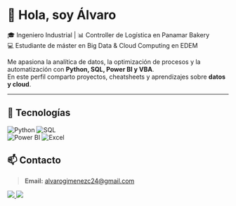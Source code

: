# 👋 Hola, soy Álvaro  

🎓 Ingeniero Industrial | 📊 Controller de Logística en Panamar Bakery  
💻 Estudiante de máster en Big Data & Cloud Computing en EDEM  

Me apasiona la analítica de datos, la optimización de procesos y la automatización con **Python, SQL, Power BI y VBA**.  
En este perfil comparto proyectos, cheatsheets y aprendizajes sobre **datos y cloud**.  

---

## 🚀 Tecnologías
![Python]([https://img.shields.io/badge/Python-3776AB?style=for-the-badge&logo=python&logoColor=white](https://www.python.org/)) 
![SQL](https://www.mysql.com)  
![Power BI](https://www.microsoft.com/es-es/power-platform/products/power-bi) 
![Excel](https://img.shields.io/badge/Excel-217346?style=for-the-badge&logo=microsoft-excel&logoColor=white)


## 📫 Contacto

> **Email:** [alvarogimenezc24@gmail.com](mailto:alvarogimenezc24@gmail.com)  
> 
> <p align="center">
  <a href="mailto:alvarogimenezc24@gmail.com">
    <img src="https://img.shields.io/badge/Email-D14836?style=for-the-badge&logo=gmail&logoColor=white" />
  </a>
  <a href="https://www.linkedin.com/in/alvarogimenezc/">
    <img src="https://img.shields.io/badge/LinkedIn-0077B5?style=for-the-badge&logo=linkedin&logoColor=white" />
  </a>
</p>

